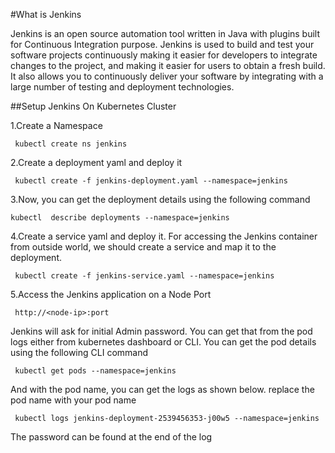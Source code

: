 #What is Jenkins

Jenkins is an open source automation tool written in Java with plugins built for Continuous Integration purpose. Jenkins is used to build and test your software projects continuously making it easier for developers to integrate changes to the project, and making it easier for users to obtain a fresh build. It also allows you to continuously deliver your software by integrating with a large number of testing and deployment technologies.

##Setup Jenkins On Kubernetes Cluster

1.Create a Namespace
```   
 kubectl create ns jenkins
```
2.Create a deployment yaml and deploy it
```
 kubectl create -f jenkins-deployment.yaml --namespace=jenkins
```
3.Now, you can get the deployment details using the following command
 ```
 kubectl  describe deployments --namespace=jenkins
```
4.Create a service yaml and deploy it. For accessing the Jenkins container from outside world, we should create a service and map it to the deployment.
```
 kubectl create -f jenkins-service.yaml --namespace=jenkins
```
5.Access the Jenkins application on a Node Port
```
 http://<node-ip>:port
 ```
Jenkins will ask for initial Admin password. You can get that from the pod logs either from kubernetes dashboard or  CLI. You can get the pod details using the following CLI command
```
 kubectl get pods --namespace=jenkins
```
And with the pod name, you can get the logs as shown below. replace the pod name with your pod name
```
 kubectl logs jenkins-deployment-2539456353-j00w5 --namespace=jenkins
```
The password can be found at the end of the log





